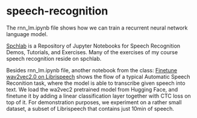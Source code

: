 # speech-recognition

The rnn_lm.ipynb file shows how we can train a recurrent neural network language model.

[Spchlab](https://github.com/compi1234/spchlab) is a Repository of Jupyter Notebooks for Speech Recognition Demos, Tutorials, and Exercises. Many of the exercises of my course speech recognition reside on spchlab.

Besides rnn_lm.ipynb file, another notebook from the class: [Finetune wav2vec2.0 on Librispeech](https://colab.research.google.com/drive/1_gbLACr8XJqQSigvnkIGGacK0OoeKpX7) shows the flow of a typical Automatic Speech Reconition task, where the model is able to transcribe given speech into text. We load the wa2vec2 pretrained model from Hugging Face, and finetune it by adding a linear classification layer together with CTC loss on top of it. For demonstration purposes, we experiment on a rather small dataset, a subset of Librispeech that contains just 10min of speech.
